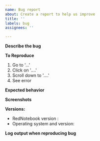 ```yaml
---
name: Bug report
about: Create a report to help us improve
title: ''
labels: bug
assignees: ''

---
```


**Describe the bug**
<!--A clear and concise description of what the bug is.-->

**To Reproduce**
<!--Steps to reproduce the behavior.-->
1. Go to '...'
2. Click on '....'
3. Scroll down to '....'
4. See error

**Expected behavior**
<!--A clear and concise description of what you expected to happen.-->

**Screenshots**
<!--If applicable, add screenshots to help explain your problem.-->

**Versions:**
- RedNotebook version <!--make sure you have the latest version-->:
- Operating system and version:

**Log output when reproducing bug**
<!--Please paste contents from $HOME/.rednotebook/rednotebook.log, where $HOME is usually C:\Users\<username> on Windows.-->
